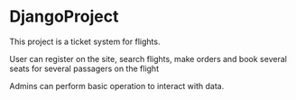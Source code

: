 # DjangoProject
This project is a ticket system for flights.

User can register on the site, search flights, make orders and book several seats for several passagers on the flight

Admins can perform basic operation to interact with data.
